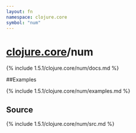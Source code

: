 ```yaml
---
layout: fn
namespace: clojure.core
symbol: "num"
---
```


# [clojure.core](../)/num

{% include 1.5.1/clojure.core/num/docs.md %}

##Examples

{% include 1.5.1/clojure.core/num/examples.md %}
## Source
{% include 1.5.1/clojure.core/num/src.md %}

